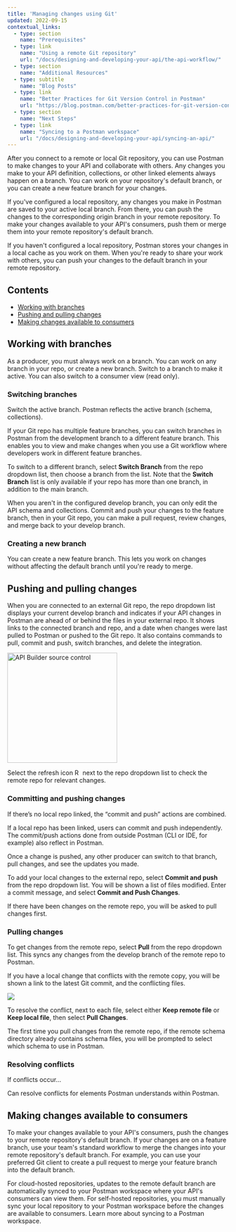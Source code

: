 ```yaml
---
title: 'Managing changes using Git'
updated: 2022-09-15
contextual_links:
  - type: section
    name: "Prerequisites"
  - type: link
    name: "Using a remote Git repository"
    url: "/docs/designing-and-developing-your-api/the-api-workflow/"
  - type: section
    name: "Additional Resources"
  - type: subtitle
    name: "Blog Posts"
  - type: link
    name: "Better Practices for Git Version Control in Postman"
    url: "https://blog.postman.com/better-practices-for-git-version-control-in-postman/"
  - type: section
    name: "Next Steps"
  - type: link
    name: "Syncing to a Postman workspace"
    url: "/docs/designing-and-developing-your-api/syncing-an-api/"
---
```


After you connect to a remote or local Git repository, you can use Postman to make changes to your API and collaborate with others. Any changes you make to your API definition, collections, or other linked elements always happen on a branch. You can work on your repository's default branch, or you can create a new feature branch for your changes.

If you've configured a local repository, any changes you make in Postman are saved to your active local branch. From there, you can push the changes to the corresponding origin branch in your remote repository. To make your changes available to your API's consumers, push them or merge them into your remote repository's default branch.

If you haven't configured a local repository, Postman stores your changes in a local cache as you work on them. When you're ready to share your work with others, you can push your changes to the default branch in your remote repository.

## Contents

* [Working with branches](#working-with-branches)
* [Pushing and pulling changes](#pushing-and-pulling-changes)
* [Making changes available to consumers](#making-changes-available-to-consumers)

## Working with branches

As a producer, you must always work on a branch. You can work on any branch in your repo, or create a new branch. Switch to a branch to make it active. You can also switch to a consumer view (read only).

### Switching branches

Switch the active branch. Postman reflects the active branch (schema, collections).

If your Git repo has multiple feature branches, you can switch branches in Postman from the development branch to a different feature branch. This enables you to view and make changes when you use a Git workflow where developers work in different feature branches.

To switch to a different branch, select **Switch Branch** from the repo dropdown list, then choose a branch from the list. Note that the **Switch Branch** list is only available if your repo has more than one branch, in addition to the main branch.

When you aren't in the configured develop branch, you can only edit the API schema and collections. Commit and push your changes to the feature branch, then in your Git repo, you can make a pull request, review changes, and merge back to your develop branch.

### Creating a new branch

You can create a new feature branch. This lets you work on changes without affecting the default branch until you're ready to merge.

## Pushing and pulling changes

When you are connected to an external Git repo, the repo dropdown list displays your current develop branch and indicates if your API changes in Postman are ahead of or behind the files in your external repo. It shows links to the connected branch and repo, and a date when changes were last pulled to Postman or pushed to the Git repo. It also contains commands to pull, commit and push, switch branches, and delete the integration.

<img src="https://assets.postman.com/postman-docs/api-builder-git-integration-dropdown-v9-17.jpg" alt="API Builder source control" width="250px" />

Select the refresh icon <img alt="Refresh icon" src="https://assets.postman.com/postman-docs/icon-refresh-v9-5.jpg#icon" width="14px"> next to the repo dropdown list to check the remote repo for relevant changes.

### Committing and pushing changes

If there’s no local repo linked, the “commit and push” actions are combined.

If a local repo has been linked, users can commit and push independently. The commit/push actions done from outside Postman (CLI or IDE, for example) also reflect in Postman.

Once a change is pushed, any other producer can switch to that branch, pull changes, and see the updates you made.

To add your local changes to the external repo, select **Commit and push** from the repo dropdown list. You will be shown a list of files modified. Enter a commit message, and select **Commit and Push Changes**.

If there have been changes on the remote repo, you will be asked to pull changes first.

### Pulling changes

To get changes from the remote repo, select **Pull** from the repo dropdown list. This syncs any changes from the develop branch of the remote repo to Postman.

If you have a local change that conflicts with the remote copy, you will be shown a link to the latest Git commit, and the conflicting files.

![](https://assets.postman.com/postman-docs/api-builder-pull-changes-conflict.jpg)

To resolve the conflict, next to each file, select either **Keep remote file** or **Keep local file**, then select **Pull Changes**.

The first time you pull changes from the remote repo, if the remote schema directory already contains schema files, you will be prompted to select which schema to use in Postman.

### Resolving conflicts

If conflicts occur...

Can resolve conflicts for elements Postman understands within Postman.

## Making changes available to consumers

To make your changes available to your API's consumers, push the changes to your remote repository's default branch. If your changes are on a feature branch, use your team's standard workflow to merge the changes into your remote repository's default branch. For example, you can use your preferred Git client to create a pull request to merge your feature branch into the default branch.

For cloud-hosted repositories, updates to the remote default branch are automatically synced to your Postman workspace where your API's consumers can view them. <!-- TO DO: ADD LINK --> For self-hosted repositories, you must manually sync your local repository to your Postman workspace before the changes are available to consumers. Learn more about syncing to a Postman workspace. <!-- TO DO: ADD LINK -->
